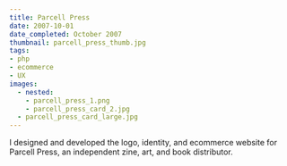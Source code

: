 ```yaml
---
title: Parcell Press
date: 2007-10-01
date_completed: October 2007
thumbnail: parcell_press_thumb.jpg
tags:
- php
- ecommerce
- UX
images:
  - nested:
    - parcell_press_1.png
    - parcell_press_card_2.jpg
  - parcell_press_card_large.jpg
---
```


I designed and developed the logo, identity, and ecommerce website for Parcell Press, an independent zine, art, and book distributor.
